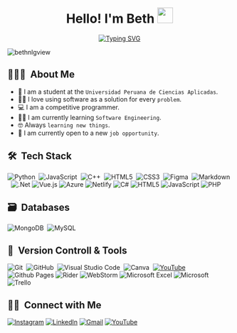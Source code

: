 <h1 align="center"><b></b>Hello! I'm Beth </b><img src="https://media.giphy.com/media/hvRJCLFzcasrR4ia7z/giphy.gif" width="35"></h1>
<p align="center">
  <a href="https://git.io/typing-svg"><img src="https://readme-typing-svg.demolab.com?font=Fira+Code&pause=1000&random=false&width=435&lines=Software+Engineering+Student" alt="Typing SVG" /></a>
</p>

<img src="https://komarev.com/ghpvc/?username=bethnlg&style=flat-square&color=blue" alt="bethnlgview"/>

## 👨🏻‍💻 &nbsp;About Me

- :school: I am a student at the `Universidad Peruana de Ciencias Aplicadas`.
- :technologist: I love using software as a solution for every `problem`.
- :computer: I am a competitive programmer.
- :student: I am currently learning `Software Engineering`.
- :nerd_face: Always `learning new things`.
- :thinking: I am currently open to a new `job opportunity`.

## 🛠 &nbsp;Tech Stack
![Python](https://img.shields.io/badge/python-3670A0?style=for-the-badge&logo=python&logoColor=ffdd54)&nbsp;
![JavaScript](https://img.shields.io/badge/javascript-%23323330.svg?style=for-the-badge&logo=javascript&logoColor=%23F7DF1E)&nbsp;
![C++](https://img.shields.io/badge/c++-%2300599C.svg?style=for-the-badge&logo=c%2B%2B&logoColor=white)&nbsp;
![HTML5](https://img.shields.io/badge/html5-%23E34F26.svg?style=for-the-badge&logo=html5&logoColor=white)&nbsp;
![CSS3](https://img.shields.io/badge/css3-%231572B6.svg?style=for-the-badge&logo=css3&logoColor=white)&nbsp;
![Figma](https://img.shields.io/badge/figma-%23F24E1E.svg?style=for-the-badge&logo=figma&logoColor=white)&nbsp;
![Markdown](https://img.shields.io/badge/markdown-%23000000.svg?style=for-the-badge&logo=markdown&logoColor=white)&nbsp;
![.Net](https://img.shields.io/badge/.NET-5C2D91?style=for-the-badge&logo=.net&logoColor=white)
![Vue.js](https://img.shields.io/badge/vuejs-%2335495e.svg?style=for-the-badge&logo=vuedotjs&logoColor=%234FC08D)
![Azure](https://img.shields.io/badge/azure-%230072C6.svg?style=for-the-badge&logo=microsoftazure&logoColor=white)
![Netlify](https://img.shields.io/badge/netlify-%23000000.svg?style=for-the-badge&logo=netlify&logoColor=#00C7B7)
![C#](https://img.shields.io/badge/c%23-%23239120.svg?style=for-the-badge&logo=csharp&logoColor=white)
![HTML5](https://img.shields.io/badge/html5-%23E34F26.svg?style=for-the-badge&logo=html5&logoColor=white)
![JavaScript](https://img.shields.io/badge/javascript-%23323330.svg?style=for-the-badge&logo=javascript&logoColor=%23F7DF1E)
![PHP](https://img.shields.io/badge/php-%23777BB4.svg?style=for-the-badge&logo=php&logoColor=white)

## 🗃 &nbsp;Databases
![MongoDB](https://img.shields.io/badge/MongoDB-%234ea94b.svg?style=for-the-badge&logo=mongodb&logoColor=white)&nbsp;
![MySQL](https://img.shields.io/badge/mysql-4479A1.svg?style=for-the-badge&logo=mysql&logoColor=white)

## 🧰 &nbsp;Version Controll & Tools 
![Git](https://img.shields.io/badge/git-%23F05033.svg?style=for-the-badge&logo=git&logoColor=white)&nbsp;
![GitHub](https://img.shields.io/badge/github-%23121011.svg?style=for-the-badge&logo=github&logoColor=white)&nbsp;
![Visual Studio Code](https://img.shields.io/badge/Visual%20Studio%20Code-0078d7.svg?style=for-the-badge&logo=visual-studio-code&logoColor=white)&nbsp;
![Canva](https://img.shields.io/badge/Canva-%2300C4CC.svg?style=for-the-badge&logo=Canva&logoColor=white)&nbsp;
<a href="https://www.youtube.com/channel/UCSwf00GVQePqXvFljfACHVw"><img src= "https://img.shields.io/badge/YouTube-FF0000?style=for-the-badge&logo=youtube&logoColor=white" alt="YouTube"/></a>
![Github Pages](https://img.shields.io/badge/github%20pages-121013?style=for-the-badge&logo=github&logoColor=white)
![Rider](https://img.shields.io/badge/Rider-000000.svg?style=for-the-badge&logo=Rider&logoColor=white&color=black&labelColor=crimson)
![WebStorm](https://img.shields.io/badge/webstorm-143?style=for-the-badge&logo=webstorm&logoColor=white&color=black)
![Microsoft Excel](https://img.shields.io/badge/Microsoft_Excel-217346?style=for-the-badge&logo=microsoft-excel&logoColor=white)
![Microsoft](https://img.shields.io/badge/Microsoft-0078D4?style=for-the-badge&logo=microsoft&logoColor=white)
![Trello](https://img.shields.io/badge/Trello-%23026AA7.svg?style=for-the-badge&logo=Trello&logoColor=white)

## 🤝🏻 &nbsp;Connect with Me
[![Instagram](https://img.shields.io/badge/Instagram-%23E4405F.svg?style=for-the-badge&logo=Instagram&logoColor=white)](https://www.instagram.com/bethnlg/)
[![LinkedIn](https://img.shields.io/badge/linkedin-%230077B5.svg?style=for-the-badge&logo=linkedin&logoColor=white)](https://www.linkedin.com/in/beth-oneglio-4968b1248/)
[![Gmail](https://img.shields.io/badge/Gmail-D14836?style=for-the-badge&logo=gmail&logoColor=white)](mailto:onegliodepaz@gmail.com?subject=Contacto)
[![YouTube](https://img.shields.io/badge/YouTube-red?style=for-the-badge&logo=youtube&logoColor=white)](https://www.youtube.com/channel/UCSwf00GVQePqXvFljfACHVw)
